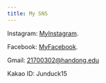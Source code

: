 ```yaml
---
title: My SNS
---
```

Instagram: [MyInstagram](https://www.instagram.com/junduck_15/?hl=ko).

Facebook: [MyFacebook](https://www.facebook.com/nicejoshua).

Gmail: 21700302@handong.edu

Kakao ID: Junduck15
